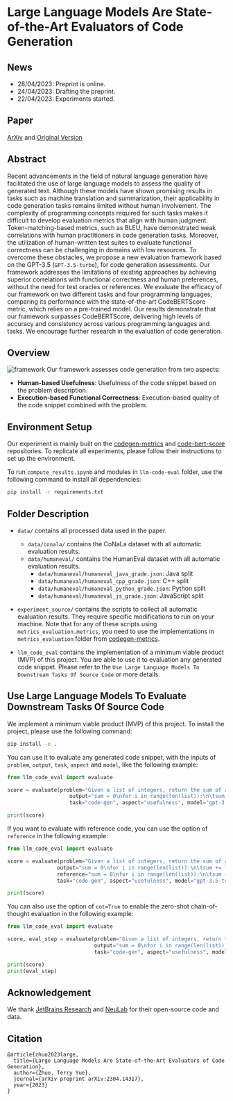 # Large Language Models Are State-of-the-Art Evaluators of Code Generation


## News


- 28/04/2023: Preprint is online.
- 24/04/2023: Drafting the preprint.
- 22/04/2023: Experiments started.


## Paper
[ArXiv](https://arxiv.org/abs/2304.14317) and [Original Version](assets/paper.pdf)


## Abstract


Recent advancements in the field of natural language generation have facilitated the use of large language models to assess the quality of generated text. Although these models have shown promising results in tasks such as machine translation and summarization, their applicability in code generation tasks remains limited without human involvement. The complexity of programming concepts required for such tasks makes it difficult to develop evaluation metrics that align with human judgment. Token-matching-based metrics, such as BLEU, have demonstrated weak correlations with human practitioners in code generation tasks. Moreover, the utilization of human-written test suites to evaluate functional correctness can be challenging in domains with low resources. To overcome these obstacles, we propose a new evaluation framework based on the GPT-3.5 (`GPT-3.5-turbo`), for code generation assessments. Our framework addresses the limitations of existing approaches by achieving superior correlations with functional correctness and human preferences, without the need for test oracles or references. We evaluate the efficacy of our framework on two different tasks and four programming languages, comparing its performance with the state-of-the-art CodeBERTScore metric, which relies on a pre-trained model. Our results demonstrate that our framework surpasses CodeBERTScore, delivering high levels of accuracy and consistency across various programming languages and tasks. We encourage further research in the evaluation of code generation.


## Overview


![framework](assets/framework.png)
Our framework assesses code generation from two aspects:
- **Human-based Usefulness**: Usefulness of the code snippet based on the problem description.
- **Execution-based Functional Correctness**: Execution-based quality of the code snippet combined with the problem.


## Environment Setup
Our experiment is mainly built on the [codegen-metrics](https://github.com/JetBrains-Research/codegen-metrics) and [code-bert-score](https://github.com/neulab/code-bert-score) repositories. To replicate all experiments, please follow their instructions to set up the environment.


To run `compute_results.ipynb` and modules in `llm-code-eval` folder, use the following command to install all dependencies:
```bash
pip install -r requirements.txt
```


## Folder Description
- `data/` contains all processed data used in the paper.
    - `data/conala/` contains the CoNaLa dataset with all automatic evaluation results.
    - `data/humaneval/` contains the HumanEval dataset with all automatic evaluation results.
      - `data/humaneval/humaneval_java_grade.json`: Java split
      - `data/humaneval/humaneval_cpp_grade.json`: C++ split
      - `data/humaneval/humaneval_python_grade.json`: Python split
      - `data/humaneval/humaneval_js_grade.json`: JavaScript split
 
- `experiment_source/` contains the scripts to collect all automatic evaluation results. They require specific modifications to run on your machine. Note that for any of these scripts using `metrics_evaluation.metrics`, you need to use the implementations in `metrics_evaluation` folder from [codegen-metrics](https://github.com/JetBrains-Research/codegen-metrics).


- `llm_code_eval` contains the implementation of a minimum viable product (MVP) of this project. You are able to use it to evaluation any generated code snippet. Please refer to the `Use Large Language Models To Downstream Tasks Of Source Code` or more details.


## Use Large Language Models To Evaluate Downstream Tasks Of Source Code
We implement a minimum viable product (MVP) of this project. To install the project, please use the following command:
```bash
pip install -e .
```
You can use it to evaluate any generated code snippet, with the inputs of `problem`, `output`, `task`, `aspect` and `model`, like the following example:
```python
from llm_code_eval import evaluate

score = evaluate(problem="Given a list of integers, return the sum of all the integers.", 
                    output="sum = 0\nfor i in range(len(list)):\n\tsum += list[i]\nreturn sum", 
                    task="code-gen", aspect="usefulness", model="gpt-3.5-turbo")

print(score)
```

If you want to evaluate with reference code, you can use the option of `reference` in the following example:
```python
from llm_code_eval import evaluate

score = evaluate(problem="Given a list of integers, return the sum of all the integers.", 
                output="sum = 0\nfor i in range(len(list)):\n\tsum += list[i]\nreturn sum", 
                reference="sum = 0\nfor i in range(len(list)):\n\tsum += list[i]\nreturn sum", 
                task="code-gen", aspect="usefulness", model="gpt-3.5-turbo")

print(score)
```


You can also use the option of `cot=True` to enable the zero-shot chain-of-thought evaluation in the following example:
```python
from llm_code_eval import evaluate

score, eval_step = evaluate(problem="Given a list of integers, return the sum of all the integers.", 
                            output="sum = 0\nfor i in range(len(list)):\n\tsum += list[i]\nreturn sum", 
                            task="code-gen", aspect="usefulness", model="gpt-3.5-turbo", cot=True)

print(score)
print(eval_step)
```

## Acknowledgement
We thank [JetBrains Research](https://research.jetbrains.org/) and [NeuLab](http://www.cs.cmu.edu/~neulab/) for their open-source code and data.


## Citation
```
@article{zhuo2023large,
  title={Large Language Models Are State-of-the-Art Evaluators of Code Generation},
  author={Zhuo, Terry Yue},
  journal={arXiv preprint arXiv:2304.14317},
  year={2023}
}
```
